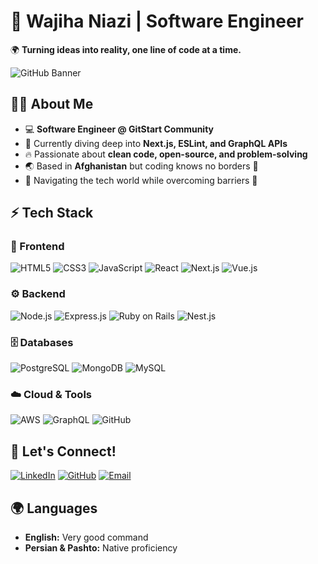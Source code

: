 # 🚀 Wajiha Niazi | Software Engineer  
🌍 **Turning ideas into reality, one line of code at a time.**  

![GitHub Banner](https://source.unsplash.com/1600x400/?technology,coding)  

## 👩‍💻 About Me  
- 💻 **Software Engineer @ GitStart Community**  
- 🌱 Currently diving deep into **Next.js, ESLint, and GraphQL APIs**  
- 🔥 Passionate about **clean code, open-source, and problem-solving**  
- 🌏 Based in **Afghanistan** but coding knows no borders 🚀  
- 💪 Navigating the tech world while overcoming barriers 💙  

## ⚡ Tech Stack  

### 🎨 Frontend  
![HTML5](https://skillicons.dev/icons?i=html)  ![CSS3](https://skillicons.dev/icons?i=css)  ![JavaScript](https://skillicons.dev/icons?i=javascript)  ![React](https://skillicons.dev/icons?i=react)  ![Next.js](https://skillicons.dev/icons?i=nextjs)  ![Vue.js](https://skillicons.dev/icons?i=vue)  
### ⚙️ Backend  
![Node.js](https://skillicons.dev/icons?i=nodejs)  ![Express.js](https://skillicons.dev/icons?i=express)  ![Ruby on Rails](https://skillicons.dev/icons?i=rails)  ![Nest.js](https://skillicons.dev/icons?i=nestjs)  
### 🗄️ Databases  
![PostgreSQL](https://skillicons.dev/icons?i=postgres)  ![MongoDB](https://skillicons.dev/icons?i=mongodb)  ![MySQL](https://skillicons.dev/icons?i=mysql)  

### ☁️ Cloud & Tools  
![AWS](https://skillicons.dev/icons?i=aws)  ![GraphQL](https://skillicons.dev/icons?i=graphql)  ![GitHub](https://skillicons.dev/icons?i=github)  

## 🌟 Let's Connect!  
[![LinkedIn](https://skillicons.dev/icons?i=linkedin)](https://www.linkedin.com/in/wajiha-niazi-9b4991200/)  [![GitHub](https://skillicons.dev/icons?i=github)](https://github.com/Wajiha-Niazi)  [![Email](https://img.shields.io/badge/Email-wajihaniazi22@gmail.com-0078D4?style=for-the-badge&logo=gmail&logoColor=white)](mailto:wajihaniazi22@gmail.com) 

## 🌍 Languages  
- **English:** Very good command  
- **Persian & Pashto:** Native proficiency

